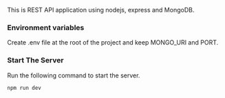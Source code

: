 This is REST API application using nodejs, express and MongoDB.

### Environment variables

Create .env file at the root of the project
and keep MONGO_URI and PORT.

### Start The Server

Run the following command to start the server.

```
npm run dev
```
